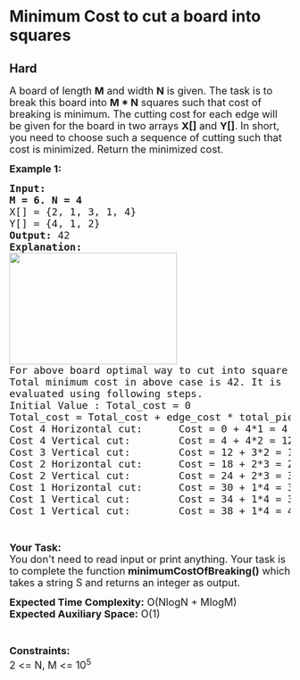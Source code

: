 # Minimum Cost to cut a board into squares
## Hard 
<div class="problem-statement" style="user-select: auto;">
                <p style="user-select: auto;"></p><p style="user-select: auto;"><span style="font-size: 18px; user-select: auto;">A board of length <strong style="user-select: auto;">M</strong>&nbsp;and width <strong style="user-select: auto;">N</strong>&nbsp;is given.&nbsp;The task is&nbsp;to break this board into <strong style="user-select: auto;">M * N</strong>&nbsp;squares such that cost of breaking is minimum. The cutting cost for each edge will be given for the board in two arrays <strong style="user-select: auto;">X[]</strong>&nbsp;and <strong style="user-select: auto;">Y[]</strong>. In short, you&nbsp;need to choose such a sequence of cutting such that cost is minimized. Return the minimized cost.</span></p>

<p style="user-select: auto;"><span style="font-size: 18px; user-select: auto;"><strong style="user-select: auto;">Example 1:</strong></span></p>

<pre style="user-select: auto;"><span style="font-size: 18px; user-select: auto;"><strong style="user-select: auto;">Input:
M = 6. N = 4</strong>
X[] = {2, 1, 3, 1, 4}
Y[] = {4, 1, 2}
<strong style="user-select: auto;">Output: </strong>42
<strong style="user-select: auto;">Explanation:</strong> 
<img alt="" src="https://media.geeksforgeeks.org/img-practice/board-1646284249.png" style="height: 200px; width: 300px; user-select: auto;" class="img-responsive">
For above board optimal way to cut into square is:
Total minimum cost in above case is 42. It is 
evaluated using following steps.
Initial Value : Total_cost = 0
Total_cost = Total_cost + edge_cost * total_pieces
Cost 4 Horizontal cut:      Cost = 0 + 4*1 = 4
Cost 4 Vertical cut:        Cost = 4 + 4*2 = 12
Cost 3 Vertical cut:        Cost = 12 + 3*2 = 18
Cost 2 Horizontal cut:      Cost = 18 + 2*3 = 24
Cost 2 Vertical cut:        Cost = 24 + 2*3 = 30
Cost 1 Horizontal cut:      Cost = 30 + 1*4 = 34
Cost 1 Vertical cut:        Cost = 34 + 1*4 = 38
Cost 1 Vertical cut:        Cost = 38 + 1*4 = 42
</span></pre>

<p style="user-select: auto;">&nbsp;</p>

<p style="user-select: auto;"><span style="font-size: 18px; user-select: auto;"><strong style="user-select: auto;">Your Task:&nbsp;&nbsp;</strong><br style="user-select: auto;">
You don't need to read input or print anything. Your task is to complete the function <strong style="user-select: auto;">minimumCostOfBreaking</strong><strong style="user-select: auto;">()</strong>&nbsp;which takes a&nbsp;string S&nbsp;and returns an integer as output.</span></p>

<p style="user-select: auto;"><span style="font-size: 18px; user-select: auto;"><strong style="user-select: auto;">Expected Time Complexity:</strong> O(NlogN + MlogM)<br style="user-select: auto;">
<strong style="user-select: auto;">Expected Auxiliary Space:</strong> O(1)</span></p>

<p style="user-select: auto;">&nbsp;</p>

<p style="user-select: auto;"><span style="font-size: 18px; user-select: auto;"><strong style="user-select: auto;">Constraints:</strong><br style="user-select: auto;">
2 &lt;= N, M&nbsp;&lt;= 10<sup style="user-select: auto;">5</sup></span></p>
 <p style="user-select: auto;"></p>
            </div>